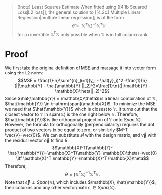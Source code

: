>[!note] Least Squares Estimate
>When fitted using [[4.1b Squared Loss|L2 loss]], the general solution to [[4.2c.1 Multiple Linear Regression|multiple linear regression]] is of the form
>$$\hat{\theta} = (\mathbb{X}^T \mathbb{X})^{-1}\mathbb{X}^T\mathbb{Y}$$
>for an invertible $\mathbb{X}^T \mathbb{X}$ only possible when $\mathbb{X}$ is in full column rank.
# Proof
We first take the original definition of MSE and massage it into vector form using the L2 norm:
$$MSE = \frac{1}{n}\sum^{n}_{i=1}(y_i - \hat{y}_i)^2=\frac{1}{n}(||\mathbb{Y} - \hat{\mathbb{Y}}||_2)^2=\frac{1}{n}(||\mathbb{Y} - \mathbb{X}\theta||_2)^2$$
Since $\hat{\mathbb{Y}} = \mathbb{X}\theta$ is a linear combination of $\mathbb{X}$, $\hat{\mathbb{Y}} \in \mathrm{span}(\mathbb{X})$. To minimize the MSE we need that $\hat{\mathbb{Y}}$ which is closest to $\mathbb{Y}$. It turns out that the closest vector to $\mathbb{Y}$ in $\mathrm{span}(\mathbb{X})$ is the one right below $\mathbb{Y}$. Therefore, $\hat{\mathbb{Y}}$ is the orthogonal projection of $\mathbb{Y}$ onto $Span(\mathbb{X})$. However, the formula for orthogonality (perpendicularity) requires the dot product of two vectors to be equal to zero, or similarly $M^T \vec{v}=\vec{0}$. We can substitute $M$ with the design matrix, and $\vec{v}$ with the residual vector $\vec{e}$ to find $\theta$:
$$\mathbb{X}^T(\mathbb{Y}-\hat{\mathbb{Y}})=\mathbb{X}^T(\mathbb{Y}-\mathbb{X}\theta)=\vec{0} \iff \mathbb{X}^T \mathbb{Y}=\mathbb{X}^T \mathbb{X}\theta$$
Therefore,
$$\theta=(\mathbb{X}^T \mathbb{X})^{-1}\mathbb{X}^T \mathbb{Y}.$$
Note that $\vec{e} \perp Span(\mathbb{X})$, which includes $\mathbb{X}, \hat{\mathbb{Y}}$, their columns and any other vector/matrix $\in Span(\mathbb{X)}$.